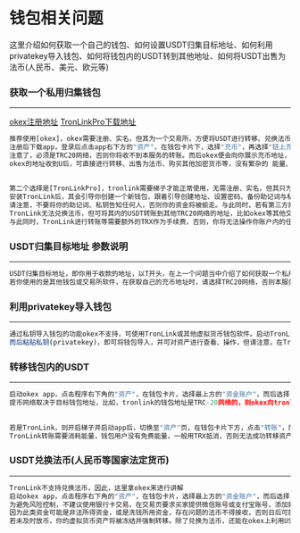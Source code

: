 # 钱包相关问题
这里介绍如何获取一个自己的钱包、如何设置USDT归集目标地址、如何利用privatekey导入钱包、如何将钱包内的USDT转到其他地址、如何将USDT出售为法币(人民币、美元、欧元等)

### 获取一个私用归集钱包
---
[okex注册地址](https://cnouyi.cards/join/3106157)   [TronLinkPro下载地址](https://www.tronlink.org/cn/dlDetails/)
```js
推荐使用[okex]，okex需要注册、实名，但其为一个交易所，方便将USDT进行转移、兑换法币等  
注册后下载app，登录后点击app右下方的"资产"，在钱包卡片下，选择"充币"，再选择"链上充币"，再选择币种为"USDT"，而后选择充币网络为"USDT-TRC20"  
注意了，必须是TRC20网络，否则你将收不到本服务的转账。而后okex便会向你展示充币地址，该地址可用于收款  
okex的地址收到U后，可直接进行转移、出售为法币、购买其他加密货币等，没有繁杂的 能量、带宽等概念，拥有USDT这一种资产便可自由交易  
  
  
第二个选择是[TronLinkPro]，tronlink需要梯子才能正常使用，无需注册、实名，但其只为一个钱包，无法兑换法币等  
安装TronLink后，其会引导你创建一个新钱包，跟着引导创建地址、设置密码、备份助记词与私钥即可。新钱包地址以T开头，可用于收款。  
请注意，不要将你的助记词、私钥告知任何人，否则你的资金将被偷走。与此同时，若有第三方网站申请连接你的钱包，请勿相信他们，否则你的所有资金将被偷走  
TronLink无法兑换法币，但可将其内的USDT转账到其他TRC20网络的地址，比如okex等其他交易所上的个人TRC20地址  
与此同时，TronLink进行转账等需要额外的TRX作为手续费，否则，你将无法操作你账户内的任何资金

```

### USDT归集目标地址 参数说明
---
```js
USDT归集目标地址，即你用于收款的地址，以T开头，在上一个问题当中介绍了如何获取一个私用钱包。使用你在okex或TronLinkPro的地址即可  
若你使用的是其他钱包或交易所软件，在获取自己的充币地址时，请选择TRC20网络，否则本服务发送给你的USDT将无法被正确接收
```

### 利用privatekey导入钱包
---
```js
通过私钥导入钱包的功能okex不支持，可使用TronLink或其他虚拟货币钱包软件。启动TronLink，在"资产"页，点击APP右上角的[+]图标，选择"导入钱包"   
而后粘贴私钥(privatekey)，即可将钱包导入，并可对资产进行查看、操作，但请注意，在TronLink上的任何资金操作，都要消耗TRX
```

### 转移钱包内的USDT
---
```js
启动okex app，点击程序右下角的"资产"，在钱包卡片，选择最上方的"资金账户"，而后选择"提币"，选择或搜索你需要转移的币种名(USDT、TRX等)，而后选择"链上提币"，输入目标地址、提币网络后即可  
提币网络取决于目标钱包地址，比如，tronlink的钱包地址是TRC-20网络的，则okex向tronlink钱包转账时，选择TRC-20网络  
  
  
若是TronLink，则开启梯子并启动app后，切换至"资产"页，在钱包卡片下方，点击"转账"，而后粘贴目标钱包地址，即可转移资产，但需要注意的是，tronlink的USDT是TRC20网络的，不支持其他网络，所以目标地址必须是TRC20网络的地址，否则你的资产将永久丢失  
TronLink转账需要消耗能量，钱包用户没有免费能量，一般用TRX抵消，否则无法成功转移资产，建议通过okex等交易所通过法币购买TRX，而后通过TRC20网络将TRX转给TronLink钱包，以此支撑手续费，一般需要30TRX的手续费    
```

### USDT兑换法币(人民币等国家法定货币)
---
```js
TronLink不支持兑换法币，因此，这里拿okex来进行讲解  
启动okex app，点击程序右下角的"资产"，在钱包卡片，选择最上方的"资金账户"，而后选择"提币"，选择或搜索你需要转移的币种名(USDT)，而后选择"法币提现"，输入出售的USDT数量后，即可进入交易页  
为避免风险控制，不建议使用银行卡交易，在交易页要求买家提供微信账号或支付宝账号，添加好友后，请让卖家出示7天内的所有资金流水，若流水非常大，或资金流明显异常，请了解清楚资金来源  
因为此类资金可能是非法所得资金，或是洗钱所用资金，存在问题的法币不得接收，否则日后可能存在法律风险。若买家资金没问题，则让买家给自己转账，而后你需要在okex交易页确认放币。以此，交易完成  
若未及时放币，你的虚拟货币资产将被冻结并强制转移。除了兑换为法币，还能在okex上利用USDT进行各种虚拟币投资、合约做单等，可自行了解
```
